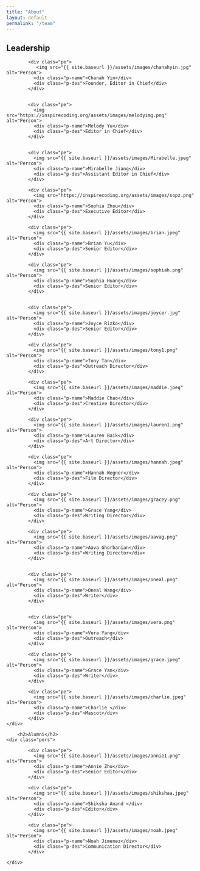 ```yaml
---
title: "About"
layout: default
permalink: "/team"
---
```


<div class="team-section">
  <div class="inner-width">
    <h2>Leadership</h2>
    <div class="pers">

            <div class="pe">
               <img src="{{ site.baseurl }}/assets/images/chanahyin.jpg" alt="Person">
              <div class="p-name">Chanah Yin</div>
              <div class="p-des">Founder, Editor in Chief</div>
            </div>


            <div class="pe">
              <img src="https://inspirecoding.org/assets/images/melodyimg.png" alt="Person">
              <div class="p-name">Melody Yu</div>
              <div class="p-des">Editor in Chief</div>
            </div>


            <div class="pe">
              <img src="{{ site.baseurl }}/assets/images/Mirabelle.jpeg" alt="Person">
              <div class="p-name">Mirabelle Jiang</div>
              <div class="p-des">Assistant Editor in Chief</div>
            </div>

            <div class="pe">
              <img src="https://inspirecoding.org/assets/images/sopz.png" alt="Person">
              <div class="p-name">Sophia Zhou</div>
              <div class="p-des">Executive Editor</div>
            </div>

            <div class="pe">
              <img src="{{ site.baseurl }}/assets/images/brian.jpeg" alt="Person">
              <div class="p-name">Brian Yu</div>
              <div class="p-des">Senior Editor</div>
            </div>

            <div class="pe">
              <img src="{{ site.baseurl }}/assets/images/sophiah.png" alt="Person">
              <div class="p-name">Sophia Huang</div>
              <div class="p-des">Senior Editor</div>
            </div>
            

            <div class="pe">
              <img src="{{ site.baseurl }}/assets/images/joycer.jpg" alt="Person">
              <div class="p-name">Joyce Rizko</div>
              <div class="p-des">Senior Editor</div>
            </div>
      
            <div class="pe">
              <img src="{{ site.baseurl }}/assets/images/tony1.png" alt="Person">
              <div class="p-name">Tony Tan</div>
              <div class="p-des">Outreach Director</div>
            </div>

            <div class="pe">
              <img src="{{ site.baseurl }}/assets/images/maddie.jpeg" alt="Person">
              <div class="p-name">Maddie Chao</div>
              <div class="p-des">Creative Director</div>
            </div>

            <div class="pe">
              <img src="{{ site.baseurl }}/assets/images/lauren1.png" alt="Person">
              <div class="p-name">Lauren Baik</div>
              <div class="p-des">Art Director</div>
            </div>

            <div class="pe">
              <img src="{{ site.baseurl }}/assets/images/hannah.jpeg" alt="Person">
              <div class="p-name">Hannah Wegner</div>
              <div class="p-des">Film Director</div>
            </div>

            <div class="pe">
              <img src="{{ site.baseurl }}/assets/images/gracey.png" alt="Person">
              <div class="p-name">Grace Yang</div>
              <div class="p-des">Writing Director</div>
            </div>

            <div class="pe">
              <img src="{{ site.baseurl }}/assets/images/aavag.png" alt="Person">
              <div class="p-name">Aava Ghorbanian</div>
              <div class="p-des">Writing Director</div>
            </div>

            
            <div class="pe">
              <img src="{{ site.baseurl }}/assets/images/oneal.png" alt="Person">
              <div class="p-name">Oneal Wang</div>
              <div class="p-des">Writer</div>
            </div>

            
            <div class="pe">
              <img src="{{ site.baseurl }}/assets/images/vera.png" alt="Person">
              <div class="p-name">Vera Yang</div>
              <div class="p-des">Outreach</div>
            </div>

            <div class="pe">
              <img src="{{ site.baseurl }}/assets/images/grace.jpeg" alt="Person">
              <div class="p-name">Grace Yan</div>
              <div class="p-des">Writer</div>
            </div>

            <div class="pe">
              <img src="{{ site.baseurl }}/assets/images/charlie.jpeg" alt="Person">
              <div class="p-name">Charlie </div>
              <div class="p-des">Mascot</div>
            </div>
    </div>

        <h2>Alumni</h2>
    <div class="pers">

            <div class="pe">
              <img src="{{ site.baseurl }}/assets/images/annie1.png" alt="Person">
              <div class="p-name">Annie Zhu</div>
              <div class="p-des">Senior Editor</div>
            </div>

            <div class="pe">
              <img src="{{ site.baseurl }}/assets/images/shikshaa.jpeg" alt="Person">
              <div class="p-name">Shiksha Anand </div>
              <div class="p-des">Editor</div>
            </div>

            <div class="pe">
              <img src="{{ site.baseurl }}/assets/images/noah.jpeg" alt="Person">
              <div class="p-name">Noah Jimenez</div>
              <div class="p-des">Communication Director</div>
            </div>

    </div>


  </div>
</div>
